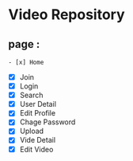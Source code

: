 # Video Repository

## page :

```
- [x] Home
```

- [x] Join
- [x] Login
- [x] Search
- [x] User Detail
- [x] Edit Profile
- [x] Chage Password
- [x] Upload
- [x] Vide Detail
- [x] Edit Video
